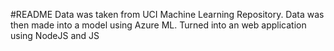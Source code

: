 #README
Data was taken from UCI Machine Learning Repository. Data was then made into a model using Azure ML. Turned into an web application using NodeJS and JS

